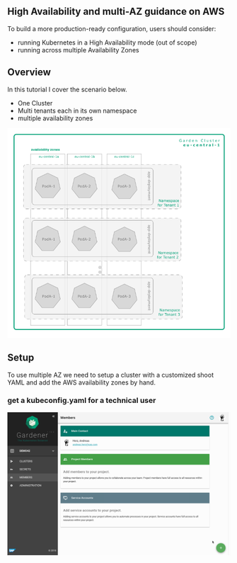 ## High Availability and multi-AZ guidance on AWS

To build a more production-ready configuration, users should consider:

 - running Kubernetes in a High Availability mode (out of scope)
 - running across multiple Availability Zones
 

## Overview
In this tutorial I cover the scenario below. 
 - One Cluster
 - Multi tenants each in its own namespace
 - multiple availability zones
 
 
![Screen](/images/overview.png?raw=true "overview")

## Setup
To use multiple AZ we need to setup a cluster with a customized shoot YAML  and add the AWS availability
zones by hand.

### get a kubeconfig.yaml for a technical user
 
 
![Screen](/images/create_tech_user.gif?raw=true "create_user")
